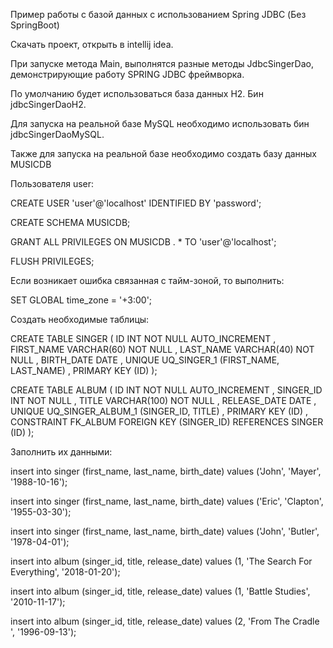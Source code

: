 Пример работы с базой данных с использованием Spring JDBC (Без SpringBoot)

Скачать проект, открыть в intellij idea.

При запуске метода Main, выполнятся разные методы JdbcSingerDao, демонстрирующие работу SPRING JDBC фреймворка.

По умолчанию будет использоваться база данных H2. Бин jdbcSingerDaoH2.

Для запуска на реальной базе MySQL необходимо использовать бин jdbcSingerDaoMySQL.

Также для запуска на реальной базе необходимо создать базу данных MUSICDB

Пользователя user:

CREATE USER 'user'@'localhost' IDENTIFIED BY 'password';

CREATE SCHEMA MUSICDB;

GRANT ALL PRIVILEGES ON MUSICDB . * TO 'user'@'localhost';

FLUSH PRIVILEGES;

Если возникает ошибка связанная с тайм-зоной, то выполнить:

SET GLOBAL time_zone = '+3:00';

Создать необходимые таблицы:

CREATE TABLE SINGER ( ID INT NOT NULL AUTO_INCREMENT , FIRST_NAME VARCHAR(60) NOT NULL , LAST_NAME VARCHAR(40) NOT NULL , BIRTH_DATE DATE , UNIQUE UQ_SINGER_1 (FIRST_NAME, LAST_NAME) , PRIMARY KEY (ID) );

CREATE TABLE ALBUM ( ID INT NOT NULL AUTO_INCREMENT , SINGER_ID INT NOT NULL , TITLE VARCHAR(100) NOT NULL , RELEASE_DATE DATE , UNIQUE UQ_SINGER_ALBUM_1 (SINGER_ID, TITLE) , PRIMARY KEY (ID) , CONSTRAINT FK_ALBUM FOREIGN KEY (SINGER_ID) REFERENCES SINGER (ID) );

Заполнить их данными:

insert into singer (first_name, last_name, birth_date) values ('John', 'Mayer', '1988-10-16'); 

insert into singer (first_name, last_name, birth_date) values ('Eric', 'Clapton', '1955-03-30'); 

insert into singer (first_name, last_name, birth_date) values ('John', 'Butler', '1978-04-01');

insert into album (singer_id, title, release_date) values (1, 'The Search For Everything', '2018-01-20');

insert into album (singer_id, title, release_date) values (1, 'Battle Studies', '2010-11-17');

insert into album (singer_id, title, release_date) values (2, 'From The Cradle ', '1996-09-13');

